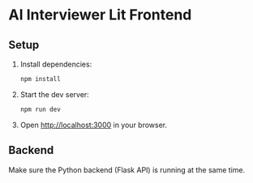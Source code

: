 # AI Interviewer Lit Frontend

## Setup

1. Install dependencies:
   ```sh
   npm install
   ```
2. Start the dev server:
   ```sh
   npm run dev
   ```
3. Open [http://localhost:3000](http://localhost:3000) in your browser.

## Backend

Make sure the Python backend (Flask API) is running at the same time.


